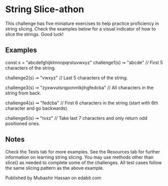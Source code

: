 # String Slice-athon

This challenge has five miniature exercises to help practice proficiency in string slicing. Check the examples below for a visual indicator of how to slice the strings. Good luck!

## Examples

const s = "abcdefghijklmnopqrstuvwxyz"
challenge1(s) ➞ "abcde"
// First 5 characters of the string.

challenge2(s) ➞ "vwxyz"
// Last 5 characters of the string.

challenge3(s) ➞ "zyxwvutsrqponmlkjihgfedcba"
// All characters in the string from back.

challenge4(s) ➞ "fedcba"
// First 6 characters in the string (start with 6th character and go backwards).

challenge5(s) ➞ "tvxz"
// Take last 7 characters and only return odd positioned ones.

## Notes

Check the Tests tab for more examples.
See the Resources tab for further information on learning string slicing.
You may use methods other than slice() as needed to complete some of the challenges.
All test cases follow the same slicing pattern as the above example.

Published by Mubashir Hassan on edabit.com
